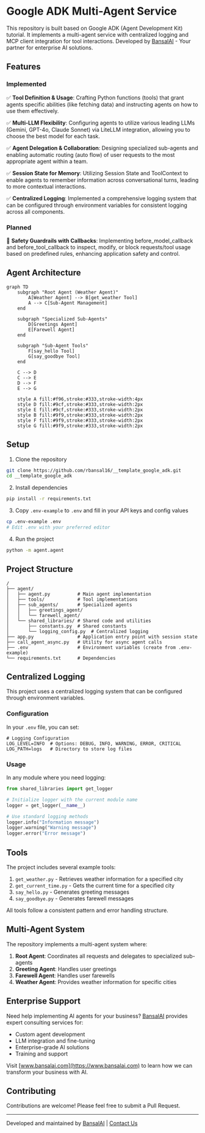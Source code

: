 # Google ADK Multi-Agent Service

This repository is built based on Google ADK (Agent Development Kit) tutorial. It implements a multi-agent service with centralized logging and MCP client integration for tool interactions. Developed by [BansalAI](https://www.bansalai.com) - Your partner for enterprise AI solutions.

## Features

### Implemented
✅ **Tool Definition & Usage**: Crafting Python functions (tools) that grant agents specific abilities (like fetching data) and instructing agents on how to use them effectively.

✅ **Multi-LLM Flexibility**: Configuring agents to utilize various leading LLMs (Gemini, GPT-4o, Claude Sonnet) via LiteLLM integration, allowing you to choose the best model for each task.

✅ **Agent Delegation & Collaboration**: Designing specialized sub-agents and enabling automatic routing (auto flow) of user requests to the most appropriate agent within a team.

✅ **Session State for Memory**: Utilizing Session State and ToolContext to enable agents to remember information across conversational turns, leading to more contextual interactions.

✅ **Centralized Logging**: Implemented a comprehensive logging system that can be configured through environment variables for consistent logging across all components.

### Planned
🔲 **Safety Guardrails with Callbacks**: Implementing before_model_callback and before_tool_callback to inspect, modify, or block requests/tool usage based on predefined rules, enhancing application safety and control.

## Agent Architecture

```mermaid
graph TD
    subgraph "Root Agent (Weather Agent)"
        A[Weather Agent] --> B[get_weather Tool]
        A --> C[Sub-Agent Management]
    end
    
    subgraph "Specialized Sub-Agents"
        D[Greetings Agent]
        E[Farewell Agent]
    end
    
    subgraph "Sub-Agent Tools"
        F[say_hello Tool]
        G[say_goodbye Tool]
    end
    
    C --> D
    C --> E
    D --> F
    E --> G
    
    style A fill:#f96,stroke:#333,stroke-width:4px
    style D fill:#9cf,stroke:#333,stroke-width:2px
    style E fill:#9cf,stroke:#333,stroke-width:2px
    style B fill:#9f9,stroke:#333,stroke-width:2px
    style F fill:#9f9,stroke:#333,stroke-width:2px
    style G fill:#9f9,stroke:#333,stroke-width:2px
```

## Setup

1. Clone the repository
```bash
git clone https://github.com/rbansal16/__template_google_adk.git
cd __template_google_adk
```

2. Install dependencies
```bash
pip install -r requirements.txt
```

3. Copy `.env-example` to `.env` and fill in your API keys and config values
```bash
cp .env-example .env
# Edit .env with your preferred editor
```

4. Run the project
```bash
python -m agent.agent
```

## Project Structure

```
/
├── agent/
│   ├── agent.py          # Main agent implementation
│   ├── tools/            # Tool implementations
│   ├── sub_agents/       # Specialized agents
│   │   ├── greetings_agent/
│   │   └── farewell_agent/
│   └── shared_libraries/ # Shared code and utilities
│       ├── constants.py  # Shared constants
│       └── logging_config.py  # Centralized logging
├── app.py                # Application entry point with session state
├── call_agent_async.py   # Utility for async agent calls
├── .env                  # Environment variables (create from .env-example)
└── requirements.txt      # Dependencies
```

## Centralized Logging

This project uses a centralized logging system that can be configured through environment variables.

### Configuration

In your `.env` file, you can set:

```
# Logging Configuration
LOG_LEVEL=INFO  # Options: DEBUG, INFO, WARNING, ERROR, CRITICAL
LOG_PATH=logs   # Directory to store log files
```

### Usage

In any module where you need logging:

```python
from shared_libraries import get_logger

# Initialize logger with the current module name
logger = get_logger(__name__)

# Use standard logging methods
logger.info("Information message")
logger.warning("Warning message")
logger.error("Error message")
```

## Tools

The project includes several example tools:

1. `get_weather.py` - Retrieves weather information for a specified city
2. `get_current_time.py` - Gets the current time for a specified city
3. `say_hello.py` - Generates greeting messages
4. `say_goodbye.py` - Generates farewell messages

All tools follow a consistent pattern and error handling structure.

## Multi-Agent System

The repository implements a multi-agent system where:

1. **Root Agent**: Coordinates all requests and delegates to specialized sub-agents
2. **Greeting Agent**: Handles user greetings
3. **Farewell Agent**: Handles user farewells
4. **Weather Agent**: Provides weather information for specific cities

## Enterprise Support

Need help implementing AI agents for your business? [BansalAI](https://www.bansalai.com) provides expert consulting services for:

- Custom agent development
- LLM integration and fine-tuning
- Enterprise-grade AI solutions
- Training and support

Visit [www.bansalai.com](https://www.bansalai.com) to learn how we can transform your business with AI.

## Contributing

Contributions are welcome! Please feel free to submit a Pull Request.

---

Developed and maintained by [BansalAI](https://www.bansalai.com) | [Contact Us](https://www.bansalai.com/contact) 
